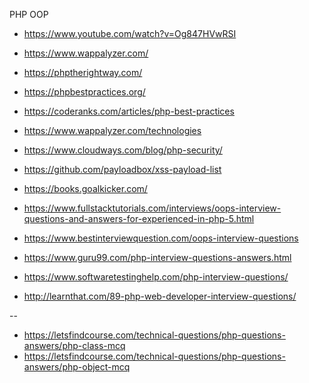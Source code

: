 PHP OOP
- https://www.youtube.com/watch?v=Og847HVwRSI

- https://www.wappalyzer.com/

- https://phptherightway.com/
- https://phpbestpractices.org/
- https://coderanks.com/articles/php-best-practices
- https://www.wappalyzer.com/technologies
- https://www.cloudways.com/blog/php-security/
- https://github.com/payloadbox/xss-payload-list
- https://books.goalkicker.com/

- https://www.fullstacktutorials.com/interviews/oops-interview-questions-and-answers-for-experienced-in-php-5.html
- https://www.bestinterviewquestion.com/oops-interview-questions
- https://www.guru99.com/php-interview-questions-answers.html
- https://www.softwaretestinghelp.com/php-interview-questions/
- http://learnthat.com/89-php-web-developer-interview-questions/



--
- https://letsfindcourse.com/technical-questions/php-questions-answers/php-class-mcq
- https://letsfindcourse.com/technical-questions/php-questions-answers/php-object-mcq
